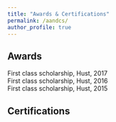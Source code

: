 ```yaml
---
title: "Awards & Certifications"
permalink: /aandcs/
author_profile: true
---
```


## Awards
First class scholarship, Hust, 2017<br>
First class scholarship, Hust, 2016<br>
First class scholarship, Hust, 2015

## Certifications

